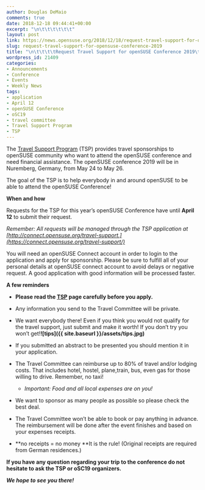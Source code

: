 ```yaml
---
author: Douglas DeMaio
comments: true
date: 2018-12-18 09:44:41+00:00
excerpt: "\n\t\t\t\t\t\t"
layout: post
link: https://news.opensuse.org/2018/12/18/request-travel-support-for-opensuse-conference-2019/
slug: request-travel-support-for-opensuse-conference-2019
title: "\n\t\t\t\tRequest Travel Support for openSUSE Conference 2019\t\t"
wordpress_id: 21409
categories:
- Announcements
- Conference
- Events
- Weekly News
tags:
- application
- April 12
- openSUSE Conference
- oSC19
- travel committee
- Travel Support Program
- TSP
---
```

The [Travel Support Program](https://en.opensuse.org/openSUSE:Travel_Support_Program) (TSP) provides travel sponsorships to openSUSE community who want to attend the openSUSE conference and need financial assistance. The openSUSE conference 2019 will be in Nuremberg, Germany, from May 24 to May 26.

The goal of the TSP is to help everybody in and around openSUSE to be able to attend the openSUSE Conference!

**When and how**

Requests for the TSP for this year’s openSUSE Conference have until **April 12** to submit their request.

_Remember: All requests will be managed through the TSP application at [http://connect.opensuse.org/travel-support.](https://connect.opensuse.org/travel-support/)_

You will need an openSUSE Connect account in order to login to the application and apply for sponsorship. Please be sure to fulfill all of your personal details at openSUSE connect account to avoid delays or negative request. A good application with good information will be processed faster.

**A few reminders**



 	
  * ****Please read the **[**TSP**](http://opensuse.org/openSUSE:Travel_Support_Program)** page carefully before you apply.****

 	
  * Any information you send to the Travel Committee will be private.

 	
  * We want everybody there! Even if you think you would not qualify for the travel support, just submit and make it worth! If you don’t try you won’t get!**![tips]({{ site.baseurl }}/assets/tips.jpg)**

 	
  * If you submitted an abstract to be presented you should mention it in your application.

 	
  * The Travel Committee can reimburse up to 80% of travel and/or lodging costs. That includes hotel, hostel, plane,train, bus, even gas for those willing to drive. Remember, no taxi!

 	
    * _Important: Food and all local expenses are on you!_




 	
  * We want to sponsor as many people as possible so please check the best deal.

 	
  * The Travel Committee won’t be able to book or pay anything in advance. The reimbursement will be done after the event finishes and based on your expenses receipts.

 	
  * **no receipts = no money **It is the rule! (Original receipts are required from German residences.)


**If you have any question regarding your trip to the conference do not hesitate to ask the TSP or oSC19 organizers.**

_**We hope to see you there!**_		
